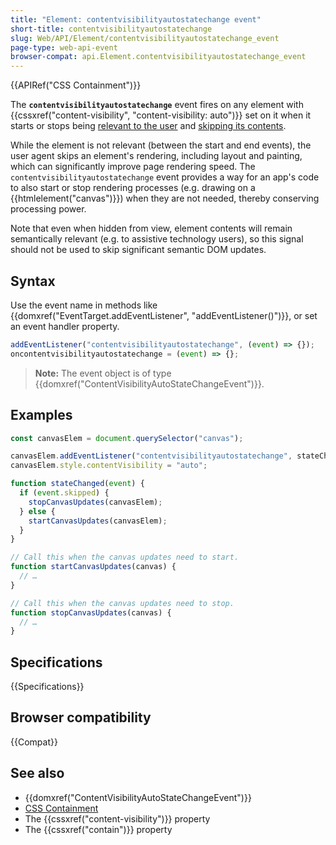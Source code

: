 ```yaml
---
title: "Element: contentvisibilityautostatechange event"
short-title: contentvisibilityautostatechange
slug: Web/API/Element/contentvisibilityautostatechange_event
page-type: web-api-event
browser-compat: api.Element.contentvisibilityautostatechange_event
---
```


{{APIRef("CSS Containment")}}

The **`contentvisibilityautostatechange`** event fires on any element with {{cssxref("content-visibility", "content-visibility: auto")}} set on it when it starts or stops being [relevant to the user](/en-US/docs/Web/CSS/CSS_containment/Using_CSS_containment#relevant_to_the_user) and [skipping its contents](/en-US/docs/Web/CSS/CSS_containment/Using_CSS_containment#skips_its_contents).

While the element is not relevant (between the start and end events), the user agent skips an element's rendering, including layout and painting, which can significantly improve page rendering speed.
The `contentvisibilityautostatechange` event provides a way for an app's code to also start or stop rendering processes (e.g. drawing on a {{htmlelement("canvas")}}) when they are not needed, thereby conserving processing power.

Note that even when hidden from view, element contents will remain semantically relevant (e.g. to assistive technology users), so this signal should not be used to skip significant semantic DOM updates.

## Syntax

Use the event name in methods like {{domxref("EventTarget.addEventListener", "addEventListener()")}}, or set an event handler property.

```js
addEventListener("contentvisibilityautostatechange", (event) => {});
oncontentvisibilityautostatechange = (event) => {};
```

> **Note:** The event object is of type {{domxref("ContentVisibilityAutoStateChangeEvent")}}.

## Examples

```js
const canvasElem = document.querySelector("canvas");

canvasElem.addEventListener("contentvisibilityautostatechange", stateChanged);
canvasElem.style.contentVisibility = "auto";

function stateChanged(event) {
  if (event.skipped) {
    stopCanvasUpdates(canvasElem);
  } else {
    startCanvasUpdates(canvasElem);
  }
}

// Call this when the canvas updates need to start.
function startCanvasUpdates(canvas) {
  // …
}

// Call this when the canvas updates need to stop.
function stopCanvasUpdates(canvas) {
  // …
}
```

## Specifications

{{Specifications}}

## Browser compatibility

{{Compat}}

## See also

- {{domxref("ContentVisibilityAutoStateChangeEvent")}}
- [CSS Containment](/en-US/docs/Web/CSS/CSS_containment)
- The {{cssxref("content-visibility")}} property
- The {{cssxref("contain")}} property

